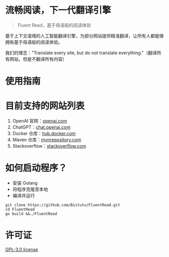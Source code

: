 # 流畅阅读，下一代翻译引擎
> Fluent Read，基于母语般的阅读体验
>

基于上下文语境的人工智能翻译引擎，为部分网站提供精准翻译，让所有人都能够拥有基于母语般的阅读体验。

我们的理念："Translate every site, but do not translate everything."（翻译所有网站，但是不翻译所有内容）

# 使用指南





# 目前支持的网站列表

1. OpenAI 官网：[openai.com](https://openai.com/)
2. ChatGPT：[chat.openai.com](https://chat.openai.com/)
2. Docker 仓库：[hub.docker.com](https://hub.docker.com)
2. Maven 仓库：[mvnrepository.com](https://mvnrepository.com/)
3. Stackoverflow：[stackoverflow.com](https://stackoverflow.com/)



# 如何启动程序？

- 安装 Golang
- 将程序克隆至本地
- 编译并运行

```shell
git clone https://github.com/Bistutu/FluentRead.git
cd FluentRead
go build &&./FluentRead
```



# 许可证

[GPL-3.0 license](https://github.com/Bistutu/FluentRead#)



